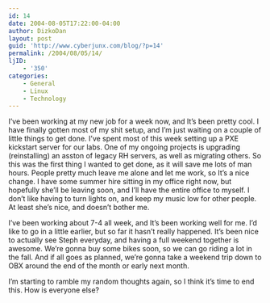 ```yaml
---
id: 14
date: 2004-08-05T17:22:00-04:00
author: DizkoDan
layout: post
guid: 'http://www.cyberjunx.com/blog/?p=14'
permalink: /2004/08/05/14/
ljID:
    - '350'
categories:
    - General
    - Linux
    - Technology
---
```


I’ve been working at my new job for a week now, and It’s been pretty cool. I have finally gotten most of my shit setup, and I’m just waiting on a couple of little things to get done. I’ve spent most of this week setting up a PXE kickstart server for our labs. One of my ongoing projects is upgrading (reinstalling) an asston of legacy RH servers, as well as migrating others. So this was the first thing I wanted to get done, as it will save me lots of man hours. People pretty much leave me alone and let me work, so It’s a nice change. I have some summer hire sitting in my office right now, but hopefully she’ll be leaving soon, and I’ll have the entire office to myself. I don’t like having to turn lights on, and keep my music low for other people. At least she’s nice, and doesn’t bother me.

I’ve been working about 7-4 all week, and It’s been working well for me. I’d like to go in a little earlier, but so far it hasn’t really happened. It’s been nice to actually see Steph everyday, and having a full weekend together is awesome. We’re gonna buy some bikes soon, so we can go riding a lot in the fall. And if all goes as planned, we’re gonna take a weekend trip down to OBX around the end of the month or early next month.

I’m starting to ramble my random thoughts again, so I think it’s time to end this. How is everyone else?